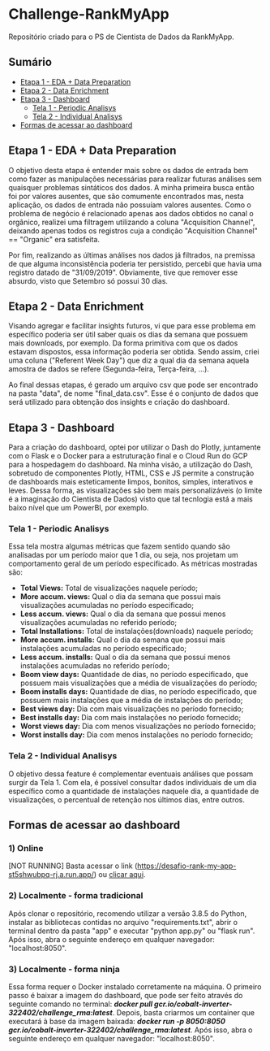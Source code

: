 # Challenge-RankMyApp
Repositório criado para o PS de Cientista de Dados da RankMyApp. 

## Sumário
- [Etapa 1 - EDA + Data Preparation](#etapa-1---eda--data-preparation)
- [Etapa 2 - Data Enrichment](#etapa-2---data-enrichment)
- [Etapa 3 - Dashboard](#etapa-3---dashboard)
    - [Tela 1 - Periodic Analisys](#tela-1---periodic-analisys)
    - [Tela 2 - Individual Analisys](#tela-2---individual-analisys)
- [Formas de acessar ao dashboard](#formas-de-acessar-ao-dashboard)
## Etapa 1 - EDA + Data Preparation
O objetivo desta etapa é entender mais sobre os dados de entrada bem como fazer as manipulações necessárias para realizar futuras análises sem quaisquer problemas sintáticos dos dados. A minha primeira busca então foi por valores ausentes, que são comumente encontrados mas, nesta aplicação, os dados de entrada não possuíam valores ausentes. Como o problema de negócio é relacionado apenas aos dados obtidos no canal o orgânico, realizei uma filtragem utilizando a coluna "Acquisition Channel", deixando apenas todos os registros cuja a condição "Acquisition Channel" == "Organic" era satisfeita.

Por fim, realizando as últimas análises nos dados já filtrados, na premissa de que alguma inconsistência poderia ter persistido, percebi que havia uma registro datado de "31/09/2019". Obviamente, tive que remover esse absurdo, visto que Setembro só possui 30 dias.

## Etapa 2 - Data Enrichment
Visando agregar e facilitar insights futuros, vi que para esse problema em específico poderia ser útil saber quais os dias da semana que possuem mais downloads, por exemplo. Da forma primitiva com que os dados estavam dispostos, essa informação poderia ser obtida. Sendo assim, criei uma coluna ("Referent Week Day") que diz a qual dia da semana aquela amostra de dados se refere (Segunda-feira, Terça-feira, ...). 


Ao final dessas etapas, é gerado um arquivo csv que pode ser encontrado na pasta "data", de nome "final_data.csv". Esse é o conjunto de dados que será utilizado para obtenção dos insights e criação do dashboard.

## Etapa 3 - Dashboard
Para a criação do dashboard, optei por utilizar o Dash do Plotly, juntamente com o Flask e o Docker para a estruturação final e o Cloud Run do GCP para a hospedagem do dashboard. Na minha visão, a utilização do Dash, sobretudo de componentes Plotly, HTML, CSS e JS permite a construção de dashboards mais esteticamente limpos, bonitos, simples, interativos e leves. Dessa forma, as visualizações são bem mais personalizáveis (o limite é a imaginação do Cientista de Dados) visto que tal tecnlogia está a mais baixo nível que um PowerBI, por exemplo.

### Tela 1 - Periodic Analisys
Essa tela mostra algumas métricas que fazem sentido quando são analisadas por um período maior que 1 dia, ou seja, nos projetam um comportamento geral de um período especificado. As métricas mostradas são:
<ul>
    <li><strong>Total Views:</strong> Total de visualizações naquele período;</li> 
    <li><strong>More accum. views:</strong> Qual o dia da semana que possui mais visualizações acumuladas no período especificado;</li>
    <li><strong>Less accum. views:</strong> Qual o dia da semana que possui menos visualizações acumuladas no referido período;</li>
    <li><strong>Total Installations:</strong> Total de instalações(downloads) naquele período;</li>     
    <li><strong>More accum. installs:</strong> Qual o dia da semana que possui mais instalações acumuladas no período especificado;</li>
    <li><strong>Less accum. installs:</strong> Qual o dia da semana que possui menos instalações acumuladas no referido período;</li>
    <li><strong>Boom view days:</strong> Quantidade de dias, no período especificado, que possuem mais visualizações que a média de visualizações do período;</li>
    <li><strong>Boom installs days:</strong> Quantidade de dias, no período especificado, que possuem mais instalações que a média de instalações do período;</li>
    <li><strong>Best views day:</strong> Dia com mais visualizações no período fornecido;</li>
    <li><strong>Best installs day:</strong> Dia com mais instalações no período fornecido;</li>
    <li><strong>Worst views day:</strong> Dia com menos visualizações no período fornecido;</li>
    <li><strong>Worst installs day:</strong> Dia com menos instalações no período fornecido;</li>
</ul>

### Tela 2 - Individual Analisys
O objetivo dessa feature é complementar eventuais análises que possam surgir da Tela 1. Com ela, é possível consultar dados individuais de um dia específico como a quantidade de instalações naquele dia, a quantidade de visualizações, o percentual de retenção nos últimos dias, entre outros.

## Formas de acessar ao dashboard

### <strong> 1) Online</strong> 
[NOT RUNNING] Basta acessar o link (https://desafio-rank-my-app-st5shwubpq-rj.a.run.app/) ou [clicar aqui](https://desafio-rank-my-app-st5shwubpq-rj.a.run.app/).

### <strong> 2) Localmente - forma tradicional</strong>  
Após clonar o repositório, recomendo utilizar a versão 3.8.5 do Python, instalar as bibliotecas contidas no arquivo "requirements.txt", abrir o terminal dentro da pasta "app" e executar "python app.py" ou "flask run". Após isso, abra o seguinte endereço em qualquer navegador: "localhost:8050".

### <strong> 3) Localmente - forma ninja</strong>
Essa forma requer o Docker instalado corretamente na máquina. O primeiro passo é baixar a imagem do dashboard, que pode ser feito através do seguinte comando no terminal: <em><strong>docker pull gcr.io/cobalt-inverter-322402/challenge_rma:latest</em></strong>. Depois, basta criarmos um container que executará à base da imagem baixada: <em><strong>docker run -p 8050:8050 gcr.io/cobalt-inverter-322402/challenge_rma:latest</strong></em>.
Após isso, abra o seguinte endereço em qualquer navegador: "localhost:8050".
